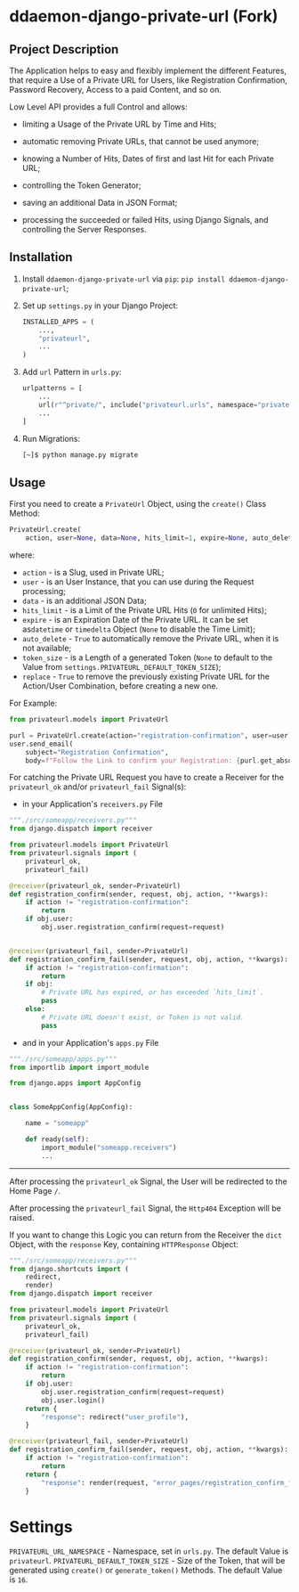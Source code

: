 # ddaemon-django-private-url (Fork)

## Project Description

The Application helps to easy and flexibly implement the different Features, that require a Use of a Private URL for Users, like Registration Confirmation, Password Recovery, Access to a paid Content, and so on.

Low Level API provides a full Control and allows:

- limiting a Usage of the Private URL by Time and Hits;

- automatic removing Private URLs, that cannot be used anymore;

- knowing a Number of Hits, Dates of first and last Hit for each Private URL;

- controlling the Token Generator;

- saving an additional Data in JSON Format;

- processing the succeeded or failed Hits, using Django Signals, and controlling the Server Responses.

## Installation

1. Install `ddaemon-django-private-url` via `pip`: `pip install ddaemon-django-private-url`;

2. Set up `settings.py` in your Django Project:
   
   ```python
   INSTALLED_APPS = (
       ...,
       "privateurl",
       ...
   )
   ```

3. Add `url` Pattern in `urls.py`:
   
   ```python
   urlpatterns = [
       ...
       url(r"^private/", include("privateurl.urls", namespace="privateurl")),
       ...
   ]
   ```

4. Run Migrations:
   
   ```bash
   [~]$ python manage.py migrate
   ```

## Usage

First you need to create a `PrivateUrl` Object, using the `create()` Class Method:

```python
PrivateUrl.create(
    action, user=None, data=None, hits_limit=1, expire=None, auto_delete=False, token_size=None, replace=False)
```

where:

* `action` - is a Slug, used in Private URL;
* `user` - is an User Instance, that you can use during the Request processing;
* `data` - is an additional JSON Data;
* `hits_limit` - is a Limit of the Private URL Hits (`0` for unlimited Hits);
* `expire` - is an Expiration Date of the Private URL. It can be set as`datetime` or `timedelta` Object (`None` to disable the Time Limit);
* `auto_delete` - `True` to automatically remove the Private URL, when it is not available;
* `token_size` - is a Length of a generated Token (`None` to default to the Value from `settings.PRIVATEURL_DEFAULT_TOKEN_SIZE`);
* `replace` -  `True` to remove the previously existing Private URL for the Action/User Combination, before creating a new one.



For Example:

```python
from privateurl.models import PrivateUrl

purl = PrivateUrl.create(action="registration-confirmation", user=user)
user.send_email(
    subject="Registration Confirmation",
    body=f"Follow the Link to confirm your Registration: {purl.get_absolute_url()}")
```

For catching the Private URL Request you have to create a Receiver for the `privateurl_ok` and/or `privateurl_fail` Signal(s):

- in your Application's `receivers.py` File

```python
"""./src/someapp/receivers.py"""
from django.dispatch import receiver

from privateurl.models import PrivateUrl
from privateurl.signals import (
    privateurl_ok,
    privateurl_fail)

@receiver(privateurl_ok, sender=PrivateUrl)
def registration_confirm(sender, request, obj, action, **kwargs):
    if action != "registration-confirmation":
        return
    if obj.user:
        obj.user.registration_confirm(request=request)


@receiver(privateurl_fail, sender=PrivateUrl)
def registration_confirm_fail(sender, request, obj, action, **kwargs):
    if action != "registration-confirmation":
        return
    if obj:
        # Private URL has expired, or has exceeded `hits_limit`.
        pass
    else:
        # Private URL doesn't exist, or Token is not valid.
        pass
```

- and in your Application's `apps.py` File

```python
"""./src/someapp/apps.py"""
from importlib import import_module

from django.apps import AppConfig


class SomeAppConfig(AppConfig):

    name = "someapp"

    def ready(self):
        import_module("someapp.receivers")
        ...

```

---

After processing the `privateurl_ok` Signal, the User will be redirected to the Home Page `/`.

After processing the `privateurl_fail` Signal, the `Http404` Exception will be raised.



If you want to change this Logic you can return from the Receiver the `dict` Object, with the `response` Key, containing `HTTPResponse` Object:

```python
"""./src/someapp/receivers.py"""
from django.shortcuts import (
    redirect,
    render)
from django.dispatch import receiver

from privateurl.models import PrivateUrl
from privateurl.signals import (
    privateurl_ok,
    privateurl_fail)

@receiver(privateurl_ok, sender=PrivateUrl)
def registration_confirm(sender, request, obj, action, **kwargs):
    if action != "registration-confirmation":
        return
    if obj.user:
        obj.user.registration_confirm(request=request)
        obj.user.login()
    return {
        "response": redirect("user_profile"),
    }

@receiver(privateurl_fail, sender=PrivateUrl)
def registration_confirm_fail(sender, request, obj, action, **kwargs):
    if action != "registration-confirmation":
        return
    return {
        "response": render(request, "error_pages/registration_confirm_fail.html", status=404)
    }
```

# Settings

`PRIVATEURL_URL_NAMESPACE` - Namespace, set in `urls.py`. The default Value is `privateurl`.
`PRIVATEURL_DEFAULT_TOKEN_SIZE` - Size of the Token, that will be generated using `create()` or `generate_token()` Methods. The default Value is `16`.
